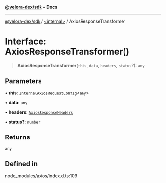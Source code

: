 [**@velora-dex/sdk**](../../README.md) • **Docs**

***

[@velora-dex/sdk](../../globals.md) / [\<internal\>](../README.md) / AxiosResponseTransformer

# Interface: AxiosResponseTransformer()

> **AxiosResponseTransformer**(`this`, `data`, `headers`, `status`?): `any`

## Parameters

• **this**: [`InternalAxiosRequestConfig`](InternalAxiosRequestConfig.md)\<`any`\>

• **data**: `any`

• **headers**: [`AxiosResponseHeaders`](../type-aliases/AxiosResponseHeaders.md)

• **status?**: `number`

## Returns

`any`

## Defined in

node\_modules/axios/index.d.ts:109

